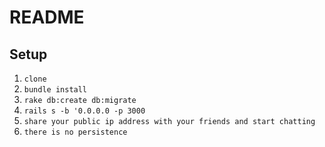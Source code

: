 # README

## Setup
1. `clone`
2. `bundle install`
3. `rake db:create db:migrate`
4. `rails s -b '0.0.0.0 -p 3000`
5. `share your public ip address with your friends and start chatting`
6. `there is no persistence`
